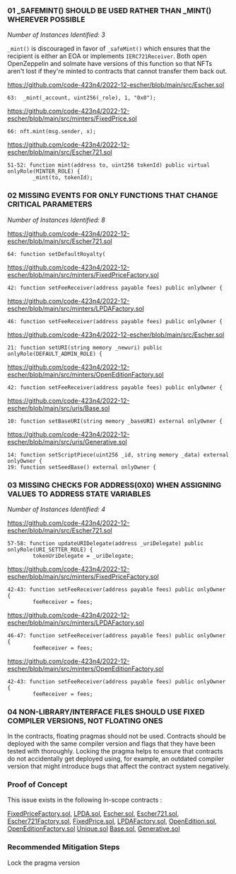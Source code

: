 ### 01 _SAFEMINT() SHOULD BE USED RATHER THAN _MINT() WHEREVER POSSIBLE

*Number of Instances Identified: 3*

`_mint()` is discouraged in favor of `_safeMint()` which ensures that the recipient is either an EOA or implements `IERC721Receiver`. Both open OpenZeppelin and solmate have versions of this function so that NFTs aren't lost if they're minted to contracts that cannot transfer them back out.

https://github.com/code-423n4/2022-12-escher/blob/main/src/Escher.sol

```
63:  _mint(_account, uint256(_role), 1, "0x0");
```

https://github.com/code-423n4/2022-12-escher/blob/main/src/minters/FixedPrice.sol

```
66: nft.mint(msg.sender, x);
```


https://github.com/code-423n4/2022-12-escher/blob/main/src/Escher721.sol

```
51-52: function mint(address to, uint256 tokenId) public virtual onlyRole(MINTER_ROLE) {
        _mint(to, tokenId);
```



### 02 MISSING EVENTS FOR ONLY FUNCTIONS THAT CHANGE CRITICAL PARAMETERS

*Number of Instances Identified: 8*

https://github.com/code-423n4/2022-12-escher/blob/main/src/Escher721.sol

```
64: function setDefaultRoyalty(
```

https://github.com/code-423n4/2022-12-escher/blob/main/src/minters/FixedPriceFactory.sol

```
42: function setFeeReceiver(address payable fees) public onlyOwner {
```

https://github.com/code-423n4/2022-12-escher/blob/main/src/minters/LPDAFactory.sol

```
46: function setFeeReceiver(address payable fees) public onlyOwner {
```

https://github.com/code-423n4/2022-12-escher/blob/main/src/Escher.sol

```
21: function setURI(string memory _newuri) public onlyRole(DEFAULT_ADMIN_ROLE) {
```

https://github.com/code-423n4/2022-12-escher/blob/main/src/minters/OpenEditionFactory.sol

```
42: function setFeeReceiver(address payable fees) public onlyOwner {
```

https://github.com/code-423n4/2022-12-escher/blob/main/src/uris/Base.sol

```
10: function setBaseURI(string memory _baseURI) external onlyOwner {
```

https://github.com/code-423n4/2022-12-escher/blob/main/src/uris/Generative.sol

```
14: function setScriptPiece(uint256 _id, string memory _data) external onlyOwner {
19: function setSeedBase() external onlyOwner {
```



### 03 MISSING CHECKS FOR ADDRESS(0X0) WHEN ASSIGNING VALUES TO ADDRESS STATE VARIABLES

*Number of Instances Identified: 4*

https://github.com/code-423n4/2022-12-escher/blob/main/src/Escher721.sol

```
57-58: function updateURIDelegate(address _uriDelegate) public onlyRole(URI_SETTER_ROLE) {
        tokenUriDelegate = _uriDelegate;
```

https://github.com/code-423n4/2022-12-escher/blob/main/src/minters/FixedPriceFactory.sol

```
42-43: function setFeeReceiver(address payable fees) public onlyOwner {
        feeReceiver = fees;
```

https://github.com/code-423n4/2022-12-escher/blob/main/src/minters/LPDAFactory.sol

```
46-47: function setFeeReceiver(address payable fees) public onlyOwner {
        feeReceiver = fees;
```

https://github.com/code-423n4/2022-12-escher/blob/main/src/minters/OpenEditionFactory.sol

```
42-43: function setFeeReceiver(address payable fees) public onlyOwner {
        feeReceiver = fees;
```


### 04 NON-LIBRARY/INTERFACE FILES SHOULD USE FIXED COMPILER VERSIONS, NOT FLOATING ONES

In the contracts, floating pragmas should not be used. Contracts should be deployed with the same compiler version and flags that they have been tested with thoroughly. Locking the pragma helps to ensure that contracts do not accidentally get deployed using, for example, an outdated compiler version that might introduce bugs that affect the contract system negatively.

### Proof of Concept

This issue exists in the following In-scope contracts :

[FixedPriceFactory.sol]([https://github.com/code-423n4/2022-12-escher/blob/main/src/minters/FixedPriceFactory.sol](https://github.com/code-423n4/2022-12-escher/blob/main/src/minters/FixedPriceFactory.sol)), [LPDA.sol]([https://github.com/code-423n4/2022-12-escher/blob/main/src/minters/LPDA.sol](https://github.com/code-423n4/2022-12-escher/blob/main/src/minters/LPDA.sol)), [Escher.sol]([https://github.com/code-423n4/2022-12-escher/blob/main/src/Escher.sol](https://github.com/code-423n4/2022-12-escher/blob/main/src/Escher.sol)), [Escher721.sol]([https://github.com/code-423n4/2022-12-escher/blob/main/src/Escher721.sol](https://github.com/code-423n4/2022-12-escher/blob/main/src/Escher721.sol)), [Escher721Factory.sol]([https://github.com/code-423n4/2022-12-escher/blob/main/src/Escher721Factory.sol](https://github.com/code-423n4/2022-12-escher/blob/main/src/Escher721Factory.sol)), [FixedPrice.sol]([https://github.com/code-423n4/2022-12-escher/blob/main/src/minters/FixedPrice.sol](https://github.com/code-423n4/2022-12-escher/blob/main/src/minters/FixedPrice.sol)),  [LPDAFactory.sol]([https://github.com/code-423n4/2022-12-escher/blob/main/src/minters/LPDA.sol](https://github.com/code-423n4/2022-12-escher/blob/main/src/minters/LPDA.sol)), [OpenEdition.sol]([https://github.com/code-423n4/2022-12-escher/blob/main/src/minters/OpenEdition.sol](https://github.com/code-423n4/2022-12-escher/blob/main/src/minters/OpenEdition.sol)), [OpenEditionFactory.sol]([https://github.com/code-423n4/2022-12-escher/blob/main/src/minters/OpenEditionFactory.sol](https://github.com/code-423n4/2022-12-escher/blob/main/src/minters/OpenEditionFactory.sol))
[Unique.sol]([https://github.com/code-423n4/2022-12-escher/blob/main/src/uris/Unique.sol](https://github.com/code-423n4/2022-12-escher/blob/main/src/uris/Unique.sol)) [Base.sol]([https://github.com/code-423n4/2022-12-escher/blob/main/src/uris/Base.sol](https://github.com/code-423n4/2022-12-escher/blob/main/src/uris/Base.sol)), [Generative.sol]([https://github.com/code-423n4/2022-12-escher/blob/main/src/uris/Generative.sol](https://github.com/code-423n4/2022-12-escher/blob/main/src/uris/Generative.sol))


### Recommended Mitigation Steps

Lock the pragma version


